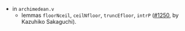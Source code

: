 - in `archimedean.v`
  + lemmas `floorNceil`, `ceilNfloor`, `truncEfloor`, `intrP`
    ([#1250](https://github.com/math-comp/math-comp/pull/1250),
    by Kazuhiko Sakaguchi).
